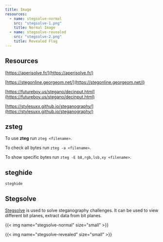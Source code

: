 ```yaml
---
title: Image
resources:
  - name: stegsolve-normal
    src: "stegsolve-1.png"
    title: Normal Image
  - name: stegsolve-revealed
    src: "stegsolve-2.png"
    title: Revealed Flag
---
```


## Resources
[https://aperisolve.fr/](https://aperisolve.fr/)

[https://stegonline.georgeom.net/](https://stegonline.georgeom.net/i)

[https://futureboy.us/stegano/decinput.html](https://futureboy.us/stegano/decinput.html)

[https://stylesuxx.github.io/steganography/](https://stylesuxx.github.io/steganography/)

## zsteg
To use **zteg** run `zteg <filename>`.

To check all bytes run `zteg -a <filename>`.

To show specific bytes run `zteg -E b8,rgb,lsb,xy <filename>`.

## steghide
`steghide`

## Stegsolve
[Stegsolve](http://www.caesum.com/handbook/Stegsolve.jar) is used to solve steganography challenges. It can be used to view different bit planes, extract data from bit planes.

{{< img name="stegsolve-normal" size="small" >}}

{{< img name="stegsolve-revealed" size="small" >}}
